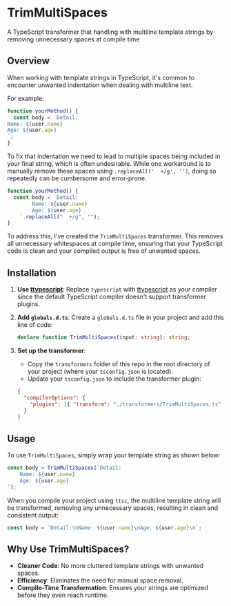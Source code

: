 # TrimMultiSpaces
A TypeScript transformer that handling with multiline template strings by removing unnecessary spaces at compile time

## Overview

When working with template strings in TypeScript, it's common to encounter unwanted indentation when dealing with multiline text.

For example:

```typescript
function yourMethod() {
  const body = `Detail:
Name: ${user.name}
Age: ${user.age}
`;
}
```

To fix that indentation we need to lead to multiple spaces being included in your final string, which is often undesirable.
While one workaround is to manually remove these spaces using `.replaceAll('  +/g', '')`, doing so repeatedly can be cumbersome and error-prone.

```typescript
function yourMethod() {
  const body = `Detail:
        Name: ${user.name}
        Age: ${user.age}
    `.replaceAll("  +/g", "");
}
```

To address this, I've created the `TrimMultiSpaces` transformer. This removes all unnecessary whitespaces at compile time, ensuring that your TypeScript code is clean and your compiled output is free of unwanted spaces.

## Installation

1. **Use [ttypescript](https://github.com/cevek/ttypescript)**: Replace `typescript` with [ttypescript](https://github.com/cevek/ttypescript) as your compiler since the default TypeScript compiler doesn't support transformer plugins.

2. **Add `globals.d.ts`**: Create a `globals.d.ts` file in your project and add this line of code:

   ```typescript
   declare function TrimMultiSpaces(input: string): string;
   ```

3. **Set up the transformer**:

   - Copy the `transformers` folder of this repo in the root directory of your project (where your `tsconfig.json` is located).
   - Update your `tsconfig.json` to include the transformer plugin:

   ```json
   {
     "compilerOptions": {
       "plugins": [{ "transform": "./transformers/TrimMultiSpaces.ts" }]
     }
   }
   ```

## Usage

To use `TrimMultiSpaces`, simply wrap your template string as shown below:

```typescript
const body = TrimMultiSpaces(`Detail:
    Name: ${user.name}
    Age: ${user.age}
`);
```

When you compile your project using `ttsc`, the multiline template string will be transformed, removing any unnecessary spaces, resulting in clean and consistent output:

```typescript
const body = `Detail:\nName: ${user.name}\nAge: ${user.age}\n`;
```

## Why Use TrimMultiSpaces?

- **Cleaner Code**: No more cluttered template strings with unwanted spaces.
- **Efficiency**: Eliminates the need for manual space removal.
- **Compile-Time Transformation**: Ensures your strings are optimized before they even reach runtime.
